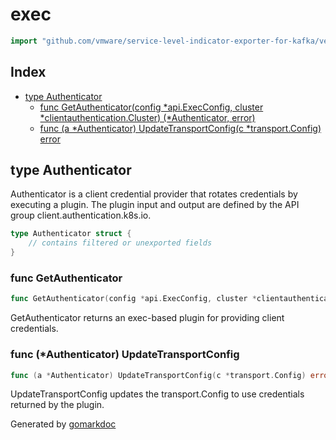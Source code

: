 <!-- Code generated by gomarkdoc. DO NOT EDIT -->

# exec

```go
import "github.com/vmware/service-level-indicator-exporter-for-kafka/vendor/k8s.io/client-go/plugin/pkg/client/auth/exec"
```

## Index

- [type Authenticator](<#type-authenticator>)
  - [func GetAuthenticator(config *api.ExecConfig, cluster *clientauthentication.Cluster) (*Authenticator, error)](<#func-getauthenticator>)
  - [func (a *Authenticator) UpdateTransportConfig(c *transport.Config) error](<#func-authenticator-updatetransportconfig>)


## type Authenticator

Authenticator is a client credential provider that rotates credentials by executing a plugin. The plugin input and output are defined by the API group client.authentication.k8s.io.

```go
type Authenticator struct {
    // contains filtered or unexported fields
}
```

### func GetAuthenticator

```go
func GetAuthenticator(config *api.ExecConfig, cluster *clientauthentication.Cluster) (*Authenticator, error)
```

GetAuthenticator returns an exec\-based plugin for providing client credentials.

### func \(\*Authenticator\) UpdateTransportConfig

```go
func (a *Authenticator) UpdateTransportConfig(c *transport.Config) error
```

UpdateTransportConfig updates the transport.Config to use credentials returned by the plugin.



Generated by [gomarkdoc](<https://github.com/princjef/gomarkdoc>)
